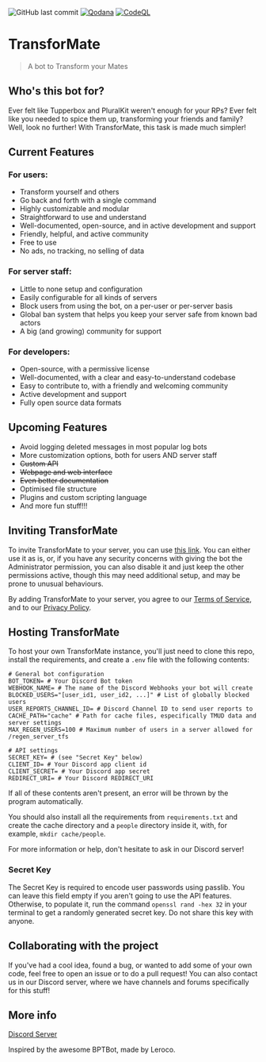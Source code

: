![GitHub last commit](https://img.shields.io/github/last-commit/dorythecat/TransforMate)
[![Qodana](https://github.com/dorythecat/TransforMate/actions/workflows/code_quality.yml/badge.svg)](https://github.com/dorythecat/TransforMate/actions/workflows/code_quality.yml)
[![CodeQL](https://github.com/dorythecat/TransforMate/actions/workflows/github-code-scanning/codeql/badge.svg)](https://github.com/dorythecat/TransforMate/actions/workflows/github-code-scanning/codeql)

# TransforMate
> A bot to Transform your Mates

## Who's this bot for?
Ever felt like Tupperbox and PluralKit weren't enough for your RPs? Ever felt
like you needed to spice them up, transforming your friends and family? Well,
look no further! With TransforMate, this task is made much simpler!

## Current Features
### For users:
- Transform yourself and others
- Go back and forth with a single command
- Highly customizable and modular
- Straightforward to use and understand
- Well-documented, open-source, and in active development and support
- Friendly, helpful, and active community
- Free to use
- No ads, no tracking, no selling of data

### For server staff:
- Little to none setup and configuration
- Easily configurable for all kinds of servers
- Block users from using the bot, on a per-user or per-server basis
- Global ban system that helps you keep your server safe from known bad actors
- A big (and growing) community for support

### For developers:
- Open-source, with a permissive license
- Well-documented, with a clear and easy-to-understand codebase
- Easy to contribute to, with a friendly and welcoming community
- Active development and support
- Fully open source data formats

## Upcoming Features
- Avoid logging deleted messages in most popular log bots
- More customization options, both for users AND server staff
- ~~Custom API~~
- ~~Webpage and web interface~~
- ~~Even better documentation~~
- Optimised file structure
- Plugins and custom scripting language
- And more fun stuff!!!

## Inviting TransforMate
To invite TransforMate to your server, you can use [this link](https://discord.com/oauth2/authorize?client_id=1274436972621987881).
You can either use it as is, or, if you have any security concerns with giving the bot the Administrator permission, you
can also disable it and just keep the other permissions active, though this may need additional setup, and may be prone
to unusual behaviours.

By adding TransforMate to your server, you agree to our
[Terms of Service](http://docs.transformate.live/legal/tos/), and to our
[Privacy Policy](http://docs.transformate.live/legal/privacy_policy/).

## Hosting TransforMate
To host your own TransforMate instance, you'll just need to clone this repo,
install the requirements, and create a `.env` file with the following contents:
```
# General bot configuration
BOT_TOKEN= # Your Discord Bot token
WEBHOOK_NAME= # The name of the Discord Webhooks your bot will create
BLOCKED_USERS="[user_id1, user_id2, ...]" # List of globally blocked users
USER_REPORTS_CHANNEL_ID= # Discord Channel ID to send user reports to
CACHE_PATH="cache" # Path for cache files, especifically TMUD data and server settings
MAX_REGEN_USERS=100 # Maximum number of users in a server allowed for /regen_server_tfs

# API settings
SECRET_KEY= # (see "Secret Key" below)
CLIENT_ID= # Your Discord app client id
CLIENT_SECRET= # Your Discord app secret
REDIRECT_URI= # Your Discord REDIRECT_URI
```

If all of these contents aren't present, an error will be thrown by the program
automatically.

You should also install all the requirements from `requirements.txt` and create the
cache directory and a `people` directory inside it, with, for example,
`mkdir cache/people`.

For more information or help, don't hesitate to ask in our Discord server!

### Secret Key
The Secret Key is required to encode user passwords using passlib. You can leave
this field empty if you aren't going to use the API features. Otherwise, to
populate it, run the command `openssl rand -hex 32` in your terminal to get a
randomly generated secret key. Do not share this key with anyone.

## Collaborating with the project
If you've had a cool idea, found a bug, or wanted to add some of your own code, 
feel free to open an issue or to do a pull request! You can also contact us in
our Discord server, where we have channels and forums specifically for this stuff!

## More info
[Discord Server](https://discord.gg/uGjWk2SRf6)

Inspired by the awesome BPTBot, made by Leroco.
